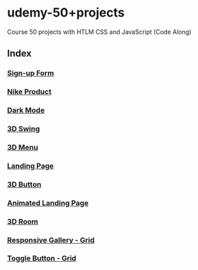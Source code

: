 # udemy-50+projects
Course 50 projects with HTLM CSS and JavaScript (Code Along)

## Index

### [Sign-up Form](https://github.com/glauciabierwagen/udemy-50projects/tree/main/signup-form/url)

### [Nike Product](https://github.com/glauciabierwagen/udemy-50projects/tree/main/nike-product)

### [Dark Mode](https://github.com/glauciabierwagen/udemy-50projects/tree/main/dark-modeurl)

### [3D Swing](https://github.com/glauciabierwagen/udemy-50projects/tree/main/3d-swing)

### [3D Menu](https://github.com/glauciabierwagen/udemy-50projects/tree/main/3d-menu)

### [Landing Page](https://github.com/glauciabierwagen/udemy-50projects/tree/main/boxes-main)

### [3D Button](https://github.com/glauciabierwagen/udemy-50projects/tree/main/3d-button)

### [Animated Landing Page](https://github.com/glauciabierwagen/udemy-50projects/tree/main/animated-landing-page)

### [3D Room](https://github.com/glauciabierwagen/udemy-50projects/tree/main/3d-room)

### [Responsive Gallery - Grid](https://github.com/glauciabierwagen/udemy-50projects/tree/main/responsive-gallery)

### [Toggle Button - Grid](https://github.com/glauciabierwagen/udemy-50projects/tree/main/responsive-gallery)





